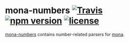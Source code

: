# mona-numbers  [![Travis](https://img.shields.io/travis/zkat/mona-numbers.svg)]() [![npm version](https://img.shields.io/npm/v/mona-numbers.svg)]() [![license](https://img.shields.io/npm/l/mona-numbers.svg)]()

[mona-numbers](https://github.com/zkat/mona-numbers) contains number-related parsers for [mona](https://github.com/zkat/mona).
